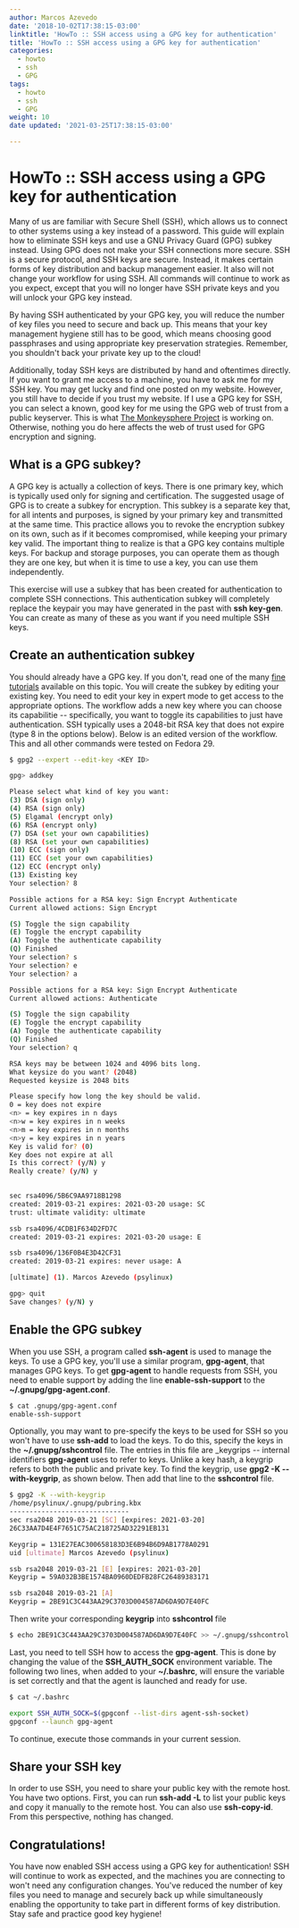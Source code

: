 ```yaml
---
author: Marcos Azevedo
date: '2018-10-02T17:38:15-03:00'
linktitle: 'HowTo :: SSH access using a GPG key for authentication'
title: 'HowTo :: SSH access using a GPG key for authentication'
categories:
  - howto
  - ssh
  - GPG
tags:
  - howto
  - ssh
  - GPG
weight: 10
date updated: '2021-03-25T17:38:15-03:00'

---
```



# HowTo :: SSH access using a GPG key for authentication
Many of us are familiar with Secure Shell (SSH), which allows us to connect to other systems using a key instead of a password. This guide will explain how to eliminate SSH keys and use a GNU Privacy Guard (GPG) subkey instead. Using GPG does not make your SSH connections more secure. SSH is a secure protocol, and SSH keys are secure. Instead, it makes certain forms of key distribution and backup management easier. It also will not change your workflow for using SSH. All commands will continue to work as you expect, except that you will no longer have SSH private keys and you will unlock your GPG key instead.

By having SSH authenticated by your GPG key, you will reduce the number of key files you need to secure and back up. This means that your key management hygiene still has to be good, which means choosing good passphrases and using appropriate key preservation strategies. Remember, you shouldn't back your private key up to the cloud!

Additionally, today SSH keys are distributed by hand and oftentimes directly. If you want to grant me access to a machine, you have to ask me for my SSH key. You may get lucky and find one posted on my website. However, you still have to decide if you trust my website. If I use a GPG key for SSH, you can select a known, good key for me using the GPG web of trust from a public keyserver. This is what [The Monkeysphere Project](https://monkeysphere.info/) is working on. Otherwise, nothing you do here affects the web of trust used for GPG encryption and signing.

## What is a GPG subkey?
A GPG key is actually a collection of keys. There is one primary key, which is typically used only for signing and certification. The suggested usage of GPG is to create a subkey for encryption. This subkey is a separate key that, for all intents and purposes, is signed by your primary key and transmitted at the same time. This practice allows you to revoke the encryption subkey on its own, such as if it becomes compromised, while keeping your primary key valid.
The important thing to realize is that a GPG key contains multiple keys. For backup and storage purposes, you can operate them as though they are one key, but when it is time to use a key, you can use them independently.

This exercise will use a subkey that has been created for authentication to complete SSH connections. This authentication subkey will completely replace the keypair you may have generated in the past with **ssh key-gen**. You can create as many of these as you want if you need multiple SSH keys.

## Create an authentication subkey
You should already have a GPG key. If you don't, read one of the many [fine tutorials](https://docs.fedoraproject.org/en-US/quick-docs/create-gpg-keys/) available on this topic. You will create the subkey by editing your existing key. You need to edit your key in expert mode to get access to the appropriate options.
The workflow adds a new key where you can choose its capabilitie -- specifically, you want to toggle its capabilities to just have authentication. SSH typically uses a 2048-bit RSA key that does not expire (type 8 in the options below).
Below is an edited version of the workflow. This and all other commands were tested on Fedora 29.

```bash
$ gpg2 --expert --edit-key <KEY ID>

gpg> addkey

Please select what kind of key you want:
(3) DSA (sign only)
(4) RSA (sign only)
(5) Elgamal (encrypt only)
(6) RSA (encrypt only)
(7) DSA (set your own capabilities)
(8) RSA (set your own capabilities)
(10) ECC (sign only)
(11) ECC (set your own capabilities)
(12) ECC (encrypt only)
(13) Existing key
Your selection? 8

Possible actions for a RSA key: Sign Encrypt Authenticate
Current allowed actions: Sign Encrypt

(S) Toggle the sign capability
(E) Toggle the encrypt capability
(A) Toggle the authenticate capability
(Q) Finished
Your selection? s
Your selection? e
Your selection? a

Possible actions for a RSA key: Sign Encrypt Authenticate
Current allowed actions: Authenticate

(S) Toggle the sign capability
(E) Toggle the encrypt capability
(A) Toggle the authenticate capability
(Q) Finished
Your selection? q

RSA keys may be between 1024 and 4096 bits long.
What keysize do you want? (2048)
Requested keysize is 2048 bits

Please specify how long the key should be valid.
0 = key does not expire
<n> = key expires in n days
<n>w = key expires in n weeks
<n>m = key expires in n months
<n>y = key expires in n years
Key is valid for? (0)
Key does not expire at all
Is this correct? (y/N) y
Really create? (y/N) y
 

sec rsa4096/5B6C9AA9718B1298
created: 2019-03-21 expires: 2021-03-20 usage: SC
trust: ultimate validity: ultimate

ssb rsa4096/4CDB1F634D2FD7C
created: 2019-03-21 expires: 2021-03-20 usage: E

ssb rsa4096/136F0B4E3D42CF31
created: 2019-03-21 expires: never usage: A

[ultimate] (1). Marcos Azevedo (psylinux)

gpg> quit
Save changes? (y/N) y
```

## Enable the GPG subkey
When you use SSH, a program called **ssh-agent** is used to manage the keys. To use a GPG key, you'll use a similar program, **gpg-agent**, that manages GPG keys. To get **gpg-agent** to handle requests from SSH, you need to enable support by adding the line **enable-ssh-support** to the **~/.gnupg/gpg-agent.conf**.

```bash
$ cat .gnupg/gpg-agent.conf
enable-ssh-support
```
  
Optionally, you may want to pre-specify the keys to be used for SSH so you won't have to use **ssh-add** to load the keys. To do this, specify the keys in the **~/.gnupg/sshcontrol** file. The entries in this file are _keygrips -- internal identifiers **gpg-agent** uses to refer to keys. Unlike a key hash, a keygrip refers to both the public and private key. To find the keygrip, use **gpg2 -K --with-keygrip**, as shown below. Then add that line to the **sshcontrol** file.

```bash
$ gpg2 -K --with-keygrip
/home/psylinux/.gnupg/pubring.kbx
------------------------------
sec rsa2048 2019-03-21 [SC] [expires: 2021-03-20]
26C33AA7D4E4F7651C75AC218725AD32291EB131

Keygrip = 131E27EAC300658183D3E6B94B6D9AB1778A0291
uid [ultimate] Marcos Azevedo (psylinux)

ssb rsa2048 2019-03-21 [E] [expires: 2021-03-20]
Keygrip = 59A032B3BE1574BA0960DEDFB28FC26489383171

ssb rsa2048 2019-03-21 [A]
Keygrip = 2BE91C3C443AA29C3703D004587AD6DA9D7E40FC
```

Then write your corresponding **keygrip** into **sshcontrol** file
```bash
$ echo 2BE91C3C443AA29C3703D004587AD6DA9D7E40FC >> ~/.gnupg/sshcontrol
```

Last, you need to tell SSH how to access the **gpg-agent**. This is done by changing the value of the **SSH_AUTH_SOCK** environment variable. The following two lines, when added to your **~/.bashrc**, will ensure the variable is set correctly and that the agent is launched and ready for use.

```bash
$ cat ~/.bashrc

export SSH_AUTH_SOCK=$(gpgconf --list-dirs agent-ssh-socket)
gpgconf --launch gpg-agent

```

To continue, execute those commands in your current session.

## Share your SSH key
In order to use SSH, you need to share your public key with the remote host. You have two options. First, you can run **ssh-add -L** to list your public keys and copy it manually to the remote host. You can also use **ssh-copy-id**. From this perspective, nothing has changed.

## Congratulations!
You have now enabled SSH access using a GPG key for authentication! SSH will continue to work as expected, and the machines you are connecting to won't need any configuration changes. You've reduced the number of key files you need to manage and securely back up while simultaneously enabling the opportunity to take part in different forms of key distribution. Stay safe and practice good key hygiene!